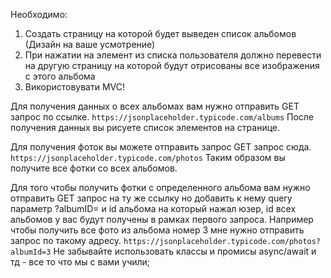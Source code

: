 Необходимо:

1. Создать страницу на которой будет выведен список альбомов (Дизайн на ваше усмотрение)
2. При нажатии на элемент из списка пользователя должно перевести на другую страницу на которой будут отрисованы все
   изображения с этого альбома
3. Використовувати MVC!

Для получения данных о всех альбомах вам нужно отправить GET запрос по ссылке.
`https://jsonplaceholder.typicode.com/albums`
После получения данных вы рисуете список элементов на странице.

Для получения фоток вы можете отправить запрос GET запрос сюда.
`https://jsonplaceholder.typicode.com/photos`
Таким образом вы получите все фотки со всех альбомов.

Для того чтобы получить фотки с определенного альбома вам нужно отправить GET запрос на ту же ссылку но добавить к нему
query параметр ?albumID= и id альбома на который нажал юзер, id всех альбомов у вас будут получены в рамках первого
запроса.
Например чтобы получить все фото из альбома номер 3 мне нужно отправить запрос по такому адресу.
`https://jsonplaceholder.typicode.com/photos?albumId=3`
Не забывайте использовать классы и промисы async/await и тд - все то что мы с вами учили;